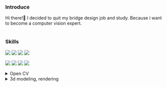 ### Introduce

Hi there!👋 I decided to quit my bridge design job and study. Because i want to become a computer vision expert. 
<br></br>


### Skills

<img src='https://img.shields.io/badge/-Python-red'> <img src='https://img.shields.io/badge/-OpenCV-cyan'> <img src='https://img.shields.io/badge/-Pytorch-blue'> <img src='https://img.shields.io/badge/-TensorFlow-burgundy'>


<img src='https://img.shields.io/badge/-3ds Max-purple'> <img src='https://img.shields.io/badge/-Lumion-green'> <img src='https://img.shields.io/badge/-Illustrator-yellow'> <img src='https://img.shields.io/badge/-Photoshop-orange'>

<details>
<summary>Open CV</summary>
  
<br></br>

  
</details>

<details>
<summary>3d modeling, rendering</summary>
  
<br></br>
refernce image
<sub>https://www.archdaily.com/437896/elliptical-bridge-by-penda-shortlisted-in-uk-competition/5259a0fce8e44eff02000962-elliptical-bridge-by-penda-shortlisted-in-uk-competition-image?next_project=no</sub>

<img src='https://images.adsttc.com/media/images/5259/a101/e8e4/4e67/bf00/08da/large_jpg/theO_daxb_precht_006.jpg?1381605618' height = 300>
<img src='https://images.adsttc.com/media/images/5259/a0e7/e8e4/4e67/bf00/08d9/large_jpg/theO_daxb_precht_003a.jpg?1381605596' height = 300>

<br></br>
modeling and render image
  
<img src='https://user-images.githubusercontent.com/102225200/200117287-f706b5b9-2e39-4ff8-9618-6e760b3f6fff.png' height = 300>
<img src='https://user-images.githubusercontent.com/102225200/200117316-1e69e4af-f12b-4083-ab0c-fd5d39e6477b.jpg' height = 300>

  
</details>





<!--
**Jungseunggi/Jungseunggi** is a ✨ _special_ ✨ repository because its `README.md` (this file) appears on your GitHub profile.

Here are some ideas to get you started:

- 🔭 I’m currently working on ...
- 🌱 I’m currently learning ...
- 👯 I’m looking to collaborate on ...
- 🤔 I’m looking for help with ...
- 💬 Ask me about ...
- 📫 How to reach me: ...
- 😄 Pronouns: ...
- ⚡ Fun fact: ...
-->
